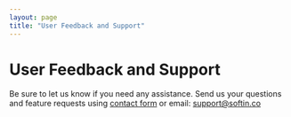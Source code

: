 ```yaml
---
layout: page
title: "User Feedback and Support"
---
```


# User Feedback and Support

Be sure to let us know if you need any assistance. Send us your questions and feature requests using <a href="#" id="uservoice_trigger">contact form</a> or email: [support@softin.co](mailto:support@softin.co)
